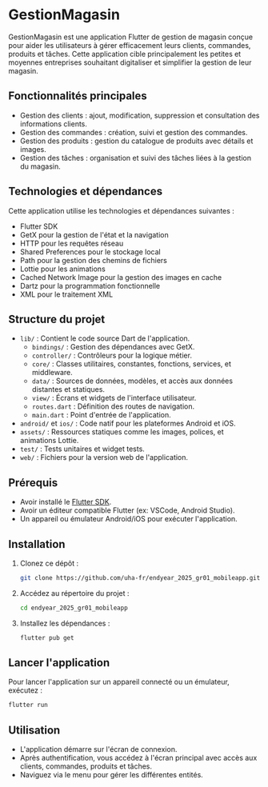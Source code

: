 # GestionMagasin

GestionMagasin est une application Flutter de gestion de magasin conçue pour aider les utilisateurs à gérer efficacement leurs clients, commandes, produits et tâches. Cette application cible principalement les petites et moyennes entreprises souhaitant digitaliser et simplifier la gestion de leur magasin.

## Fonctionnalités principales

- Gestion des clients : ajout, modification, suppression et consultation des informations clients.
- Gestion des commandes : création, suivi et gestion des commandes.
- Gestion des produits : gestion du catalogue de produits avec détails et images.
- Gestion des tâches : organisation et suivi des tâches liées à la gestion du magasin.

## Technologies et dépendances

Cette application utilise les technologies et dépendances suivantes :

- Flutter SDK
- GetX pour la gestion de l'état et la navigation
- HTTP pour les requêtes réseau
- Shared Preferences pour le stockage local
- Path pour la gestion des chemins de fichiers
- Lottie pour les animations
- Cached Network Image pour la gestion des images en cache
- Dartz pour la programmation fonctionnelle
- XML pour le traitement XML

## Structure du projet

- `lib/` : Contient le code source Dart de l'application.
  - `bindings/` : Gestion des dépendances avec GetX.
  - `controller/` : Contrôleurs pour la logique métier.
  - `core/` : Classes utilitaires, constantes, fonctions, services, et middleware.
  - `data/` : Sources de données, modèles, et accès aux données distantes et statiques.
  - `view/` : Écrans et widgets de l'interface utilisateur.
  - `routes.dart` : Définition des routes de navigation.
  - `main.dart` : Point d'entrée de l'application.
- `android/` et `ios/` : Code natif pour les plateformes Android et iOS.
- `assets/` : Ressources statiques comme les images, polices, et animations Lottie.
- `test/` : Tests unitaires et widget tests.
- `web/` : Fichiers pour la version web de l'application.

## Prérequis

- Avoir installé le [Flutter SDK](https://flutter.dev/docs/get-started/install).
- Avoir un éditeur compatible Flutter (ex: VSCode, Android Studio).
- Un appareil ou émulateur Android/iOS pour exécuter l'application.

## Installation

1. Clonez ce dépôt :
   ```bash
   git clone https://github.com/uha-fr/endyear_2025_gr01_mobileapp.git
   ```
2. Accédez au répertoire du projet :
   ```bash
   cd endyear_2025_gr01_mobileapp
   ```
3. Installez les dépendances :
   ```bash
   flutter pub get
   ```

## Lancer l'application

Pour lancer l'application sur un appareil connecté ou un émulateur, exécutez :
```bash
flutter run
```

## Utilisation

- L'application démarre sur l'écran de connexion.
- Après authentification, vous accédez à l'écran principal avec accès aux clients, commandes, produits et tâches.
- Naviguez via le menu pour gérer les différentes entités.
